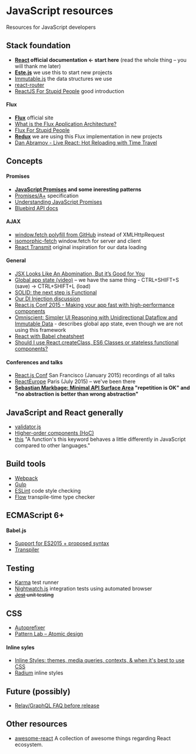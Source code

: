 # JavaScript resources

Resources for JavaScript developers

## Stack foundation
- **[React](https://facebook.github.io/react/docs/getting-started.html) official documentation  ← start here** (read the whole thing – you will thank me later)
- **[Este.js](https://github.com/Steida/este#techniques)** we use this to start new projects
- [Immutable.js](http://facebook.github.io/immutable-js/) the data structures we use
- [react-router](https://github.com/rackt/react-router/blob/master/docs/README.md)
- [ReactJS For Stupid People](http://blog.andrewray.me/reactjs-for-stupid-people/) good introduction

#### Flux
- **[Flux](https://facebook.github.io/flux/)** official site
- [What is the Flux Application Architecture?](https://medium.com/brigade-engineering/what-is-the-flux-application-architecture-b57ebca85b9e)
- [Flux For Stupid People](http://blog.andrewray.me/flux-for-stupid-people/)
- **[Redux](http://rackt.github.io/redux/)** we are using this Flux implementation in new projects
- [Dan Abramov - Live React: Hot Reloading with Time Travel](https://www.youtube.com/watch?v=xsSnOQynTHs)

## Concepts
#### Promises
- **[JavaScript Promises](http://www.html5rocks.com/en/tutorials/es6/promises/) and some ineresting patterns**
- [Promises/A+](https://promisesaplus.com/) specification
- [Understanding JavaScript Promises](https://spring.io/understanding/javascript-promises)
- [Bluebird API docs](https://github.com/petkaantonov/bluebird/blob/master/API.md)

#### AJAX
- [window.fetch polyfill from GitHub](https://github.com/github/fetch) instead of XMLHttpRequest
- [isomorphic-fetch](https://github.com/matthew-andrews/isomorphic-fetch) window.fetch for server and client
- [React Transmit](https://github.com/RickWong/react-transmit) original inspiration for our data loading

#### General
- [JSX Looks Like An Abomination, But it’s Good for You](https://medium.com/javascript-scene/jsx-looks-like-an-abomination-1c1ec351a918)
- [Global app state (video)](https://www.youtube.com/watch?v=5yHFTN-_mOo) – we have the same thing - CTRL+SHIFT+S (save) -> CTRL+SHIFT+L (load)
- [SOLID: the next step is Functional](http://blog.ploeh.dk/2014/03/10/solid-the-next-step-is-functional/)
- [Our DI Injection discussion](https://github.com/blueberryapps/4finance-instalments/issues/559)
- [React.js Conf 2015 - Making your app fast with high-performance components](https://www.youtube.com/watch?v=KYzlpRvWZ6c)
- [Omniscient: Simpler UI Reasoning with Unidirectional Dataflow and Immutable Data](https://github.com/omniscientjs/omniscientjs.github.io/blob/master/_guides/01-simpler-ui-reasoning-with-unidirectional.md#object-reference-checking-and-the-virtual-dom) - describes global app state, even though we are not using this framework
- [React with Babel cheatsheet](http://jamesknelson.com/react-with-babel-cheatsheet.pdf)
- [Should I use React.createClass, ES6 Classes or stateless functional components?](http://jamesknelson.com/should-i-use-react-createclass-es6-classes-or-stateless-functional-components/)

#### Conferences and talks
- [React.js Conf](http://conf2015.reactjs.org/schedule.html) San Francisco (January 2015) recordings of all talks
- [ReactEurope](https://www.youtube.com/channel/UCorlLn2oZfgOJ-FUcF2eZ1A) Paris (July 2015) – we've been there
- **[Sebastian Markbage: Minimal API Surface Area](https://www.youtube.com/watch?v=4anAwXYqLG8) "repetition is OK" and "no abstraction is better than wrong abstraction"**

## JavaScript and React generally
- [validator.js](https://github.com/chriso/validator.js)
- [Higher-order components (HoC)](https://medium.com/@dan_abramov/mixins-are-dead-long-live-higher-order-components-94a0d2f9e750)
- [this](https://developer.mozilla.org/en-US/docs/Web/JavaScript/Reference/Operators/this) "A function's this keyword behaves a little differently in JavaScript compared to other languages."

## Build tools
- [Webpack](http://webpack.github.io/docs/)
- [Gulp](http://gulpjs.com/)
- [ESLint](http://eslint.org/) code style checking
- [Flow](http://flowtype.org/) transpile-time type checker

## ECMAScript 6+

#### Babel.js
- [Support for ES2015 + proposed syntax](https://babeljs.io/docs/learn-es6/)
- [Transpiler](https://babeljs.io/)

## Testing
- [Karma](http://karma-runner.github.io/0.13/index.html) test runner
- [Nightwatch.js](http://nightwatchjs.org/) integration tests using automated browser
- ~~[Jest](http://facebook.github.io/jest/) unit testing~~

## CSS
- [Autoprefixer](https://github.com/postcss/autoprefixer)
- [Pattern Lab – Atomic design](http://patternlab.io/)

#### Inline syles
- [Inline Styles: themes, media queries, contexts, & when it's best to use CSS](https://www.youtube.com/watch?v=ERB1TJBn32c)
- [Radium](http://projects.formidablelabs.com/radium/) inline styles

## Future (possibly)
- [Relay/GraphQL FAQ before release](https://gist.github.com/wincent/598fa75e22bdfa44cf47)

## Other resources
 - [awesome-react](https://github.com/enaqx/awesome-react#flux-tutorials) A collection of awesome things regarding React ecosystem.
